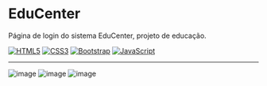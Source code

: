 # EduCenter

Página de login do sistema EduCenter, projeto de educação.

[![HTML5](https://img.shields.io/badge/HTML5-orange.svg?logo=html5)](https://html.com/)
[![CSS3](https://img.shields.io/badge/CSS3-blue.svg?logo=css3)](https://www.w3.org/Style/CSS/) [![Bootstrap](https://img.shields.io/badge/Bootstrap-white.svg?logo=bootstrap)](https://getbootstrap.com/)
[![JavaScript](https://img.shields.io/badge/JavaScript-yellow.svg?logo=javascript)](https://developer.mozilla.org/en-US/docs/Web/JavaScript)

--------------------
![image](https://github.com/user-attachments/assets/34f7dfc1-c6d9-4391-a527-41ee9f585f08)
![image](https://github.com/user-attachments/assets/02baf071-516d-453a-9a9a-ce8c00bf55f6)
![image](https://github.com/user-attachments/assets/eb6a620a-07b6-4f61-a2fc-9355ed915fe4)

